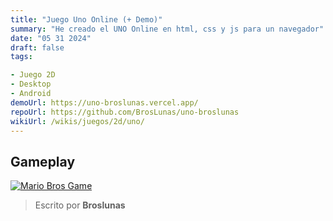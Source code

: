 ```yaml
---
title: "Juego Uno Online (+ Demo)"
summary: "He creado el UNO Online en html, css y js para un navegador"
date: "05 31 2024"
draft: false
tags:

- Juego 2D
- Desktop
- Android
demoUrl: https://uno-broslunas.vercel.app/
repoUrl: https://github.com/BrosLunas/uno-broslunas
wikiUrl: /wikis/juegos/2d/uno/
---
```


## Gameplay
[![Mario Bros Game](/assets/img/games/uno.png)](/assets/video/gameplay/uno-online.mp4)

> Escrito por **Broslunas**